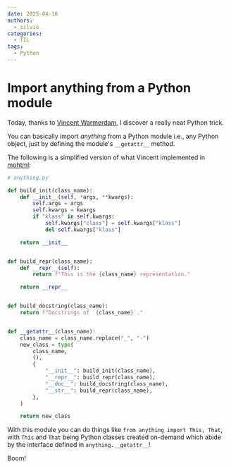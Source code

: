 ```yaml
---
date: 2025-04-18
authors:
  - silvio
categories:
  - TIL
tags:
  - Python
---
```


# Import anything from a Python module

Today, thanks to [Vincent Warmerdam](https://koaning.io/posts/parsing-python-web-components/), I discover a really neat Python trick.

You can basically import _anything_ from a Python module i.e., any Python object, just by defining the module's `__getattr__` method.

<!-- more -->

The following is a simplified version of what Vincent implemented in [mohtml](https://github.com/koaning/mohtml/blob/main/mohtml/anything.py):

```python
# anything.py

def build_init(class_name):
    def __init__(self, *args, **kwargs):
        self.args = args
        self.kwargs = kwargs
        if "klass" in self.kwargs:
            self.kwargs["class"] = self.kwargs["klass"]
            del self.kwargs["klass"]

    return __init__


def build_repr(class_name):
    def __repr__(self):
        return f"This is the {class_name} representation."

    return __repr__


def build_docstring(class_name):
    return f"Docstrings of `{class_name}`."


def __getattr__(class_name):
    class_name = class_name.replace("_", "-")
    new_class = type(
        class_name,
        (),
        {
            "__init__": build_init(class_name),
            "__repr__": build_repr(class_name),
            "__doc__": build_docstring(class_name),
            "__str__": build_repr(class_name),
        },
    )

    return new_class
```

With this module you can do things like `from anything import This, That`, with `This` and `That` being Python classes created on-demand which abide by the interface defined in `anything.__getattr__`!

Boom!

